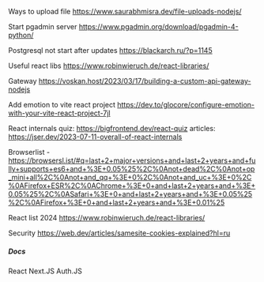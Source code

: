 Ways to upload file 
https://www.saurabhmisra.dev/file-uploads-nodejs/

Start pgadmin server
https://www.pgadmin.org/download/pgadmin-4-python/

Postgresql not start after updates
https://blackarch.ru/?p=1145

Useful react libs
https://www.robinwieruch.de/react-libraries/

Gateway
https://voskan.host/2023/03/17/building-a-custom-api-gateway-nodejs

Add emotion to vite react project
https://dev.to/glocore/configure-emotion-with-your-vite-react-project-7jl

React internals
quiz: https://bigfrontend.dev/react-quiz
articles: https://jser.dev/2023-07-11-overall-of-react-internals

Browserlist - https://browsersl.ist/#q=last+2+major+versions+and+last+2+years+and+fully+supports+es6+and+%3E+0.05%25%2C%0Anot+dead%2C%0Anot+op_mini+all%2C%0Anot+and_qq+%3E+0%2C%0Anot+and_uc+%3E+0%2C%0AFirefox+ESR%2C%0AChrome+%3E+0+and+last+2+years+and+%3E+0.05%25%2C%0ASafari+%3E+0+and+last+2+years+and+%3E+0.05%25%2C%0AFirefox+%3E+0+and+last+2+years+and+%3E+0.01%25

React list 2024
https://www.robinwieruch.de/react-libraries/


Security
https://web.dev/articles/samesite-cookies-explained?hl=ru
##### Docs

React
Next.JS
Auth.JS